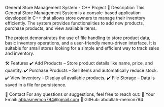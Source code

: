 General Store Management System - C++ Project
📝 Description
This General Store Management System is a console-based application developed in C++ that allows store owners to manage their inventory efficiently. The system provides functionalities to add new products, purchase products, and view available items.

The project demonstrates the use of file handling to store product data, basic inventory operations, and a user-friendly menu-driven interface. It is suitable for small stores looking for a simple and efficient way to track sales and inventory.

🛠 Features
✔ Add Products – Store product details like name, price, and quantity.
✔ Purchase Products – Sell items and automatically reduce stock.
✔ View Inventory – Display all available products.
✔ File Storage – Data is saved in a file for persistence.

📧 Contact
For any questions or suggestions, feel free to reach out:
📧 Your Email: abbasmemon794@gmail.com
🔗 GitHub: abdullah-memon794

